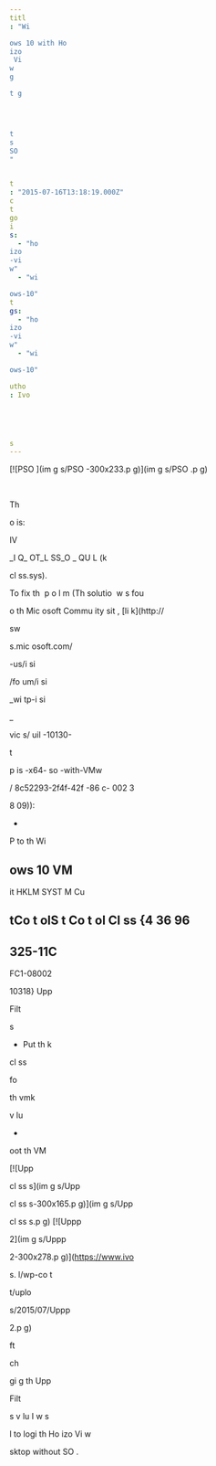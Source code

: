 ```yaml
---
titl
: "Wi

ows 10 with Ho
izo
 Vi
w 
g

t g




t
s 
SO
"


t
: "2015-07-16T13:18:19.000Z"
c
t
go
i
s: 
  - "ho
izo
-vi
w"
  - "wi

ows-10"
t
gs: 
  - "ho
izo
-vi
w"
  - "wi

ows-10"

utho
: Ivo 





s
---
```


[![PSO
](im
g
s/PSO
-300x233.p
g)](im
g
s/PSO
.p
g)

 

Th
 


o
 is: 

IV

\_I
Q\_
OT\_L
SS\_O
\_
QU
L (k

cl
ss.sys).

To fix th
 p
o
l
m (Th
 solutio
 w
s fou

 o
 th
 Mic
osoft Commu
ity sit
, [li
k](http://

sw

s.mic
osoft.com/

-us/i
si


/fo
um/i
si


_wi
tp-i
si


_

vic
s/
uil
-10130-

t

p
is
-x64-
so
-with-VMw


/
8c52293-2f4f-42f
-86
c-
002
3

8
09)):

- 

P to th
 Wi

ows 10 VM
- 

it HKLM
SYST
M
Cu



tCo
t
olS
t
Co
t
ol
Cl
ss
{4
36
96
-
325-11C
-
FC1-08002

10318}
Upp

Filt

s
- Put th
 k

cl
ss 

fo

 th
 vmk

 v
lu

- 


oot th
 VM

[![Upp

cl
ss
s](im
g
s/Upp

cl
ss
s-300x165.p
g)](im
g
s/Upp

cl
ss
s.p
g) [![Uppp

2](im
g
s/Uppp

2-300x278.p
g)](https://www.ivo





s.
l/wp-co
t

t/uplo

s/2015/07/Uppp

2.p
g)


ft

 ch

gi
g th
 Upp

Filt

s v
lu
 I w
s 

l
 to logi
 th
 Ho
izo
 Vi
w 

sktop without 
SO
.






